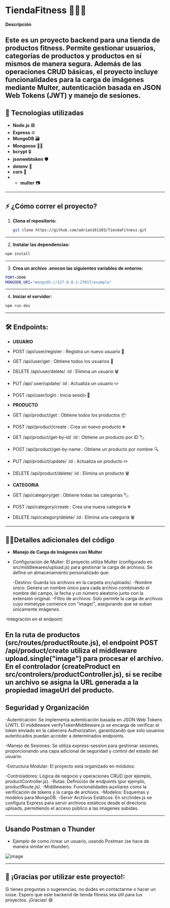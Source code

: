 # TiendaFitness 🏋️‍♂️💪

**Descripción**  

Este es un proyecto backend para una tienda de productos fitness. Permite gestionar usuarios, categorías de productos y productos en sí mismos 
de manera segura. Además de las operaciones CRUD básicas, el proyecto incluye funcionalidades para la carga de imágenes mediante Multer, 
autenticación basada en JSON Web Tokens (JWT) y manejo de sesiones.
---

## 🚀 Tecnologías utilizadas

- **Node.js** 🟩
- **Express** 🌐
- **MongoDB** 🗃️
- **Mongoose** 🧑‍💻
- **bcrypt** 🔒
- **jsonwebtoken** 🛡️
- **dotenv** 📄
- **cors** 🔗
- - **multer** 📷
---

## ⚡ ¿Cómo correr el proyecto?

1. **Clona el repositorio:**
   ```bash
   git clone https://github.com/adrian161103/TiendaFitness.git
   ```
   
---
2. **Instalar las dependencias:**
```bash
npm install
```

---
3. **Crea un archivo .envcon las siguientes variables de entorno:**
```bash
PORT=3000
MONGODB_URI="mongodb://127.0.0.1:27017/example"
```

---
4. **Iniciar el servidor:**
```bash
npm run dev
```

---

## 🛠️ Endpoints:
- **USUARIO**
- POST /api/user/register : Registra un nuevo usuario 👤
- GET /api/user/get : Obtiene todos los usuarios 👀
- DELETE /api/user/delete/ :id : Elimina un usuario 🗑️
- PUT /api/ user/update/ :id : Actualiza un usuario ✏️
- POST /api/user/login : Inicia sesión 🔐
  
- **PRODUCTO**
- GET /api/product/get : Obtiene todos los productos 📦
- POST /api/product/create : Crea un nuevo producto ➕
- GET /api/product/get-by-id/ :id : Obtiene un producto por ID 🏷️
- POST /api/product/get-by-name : Obtiene un producto por nombre 🔍
- PUT /api/product/update/ :id : Actualiza un producto ✏️
- DELETE /api/product/delete/ :id : Elimina un producto 🗑️
  
- **CATEGORIA**
- GET /api/category/get : Obtiene todas las categorías 🏷️
- POST /api/category/create : Crea una nueva categoría ➕
- DELETE /api/category/delete/ :id : Elimina una categoría 🗑️
---
## 🧑‍💻**Detalles adicionales del código** 
- **Manejo de Carga de Imágenes con Multer** 
- Configuración de Multer:
 El proyecto utiliza Multer (configurado en src/middlewares/upload.js) para gestionar la carga de archivos. Se define un almacenamiento 
 personalizado que:

  -Destino: Guarda los archivos en la carpeta src/uploads/.
  -Nombre único: Genera un nombre único para cada archivo combinando el nombre del campo, la fecha y un número aleatorio junto con la extensión 
   original.
  -Filtro de archivos: Solo permite la carga de archivos cuyo mimetype comience con "image/", asegurando que se suban únicamente imágenes.

-Integración en el endpoint:

En la ruta de productos (src/routes/productRoute.js), el endpoint POST /api/product/create utiliza el middleware upload.single("image") para 
procesar el archivo. En el controlador (createProduct en src/controlers/productController.js), si se recibe un archivo se asigna la URL 
generada a la propiedad imageUrl del producto.
---
## **Seguridad y Organización**
-Autenticación:
 Se implementa autenticación basada en JSON Web Tokens (JWT). El middleware verifyTokenMiddleware.js se encarga de verificar el token enviado 
 en la cabecera Authorization, garantizando que solo usuarios autenticados puedan acceder a determinados endpoints.

-Manejo de Sesiones:
 Se utiliza express-session para gestionar sesiones, proporcionando una capa adicional de seguridad y control del estado del usuario.

-Estructura Modular:
 El proyecto está organizado en módulos:

  -Controladores: Lógica de negocio y operaciones CRUD (por ejemplo, productController.js).
  -Rutas: Definición de endpoints (por ejemplo, productRoute.js).
  -Middlewares: Funcionalidades auxiliares como la verificación de tokens y la carga de archivos.
  -Modelos: Esquemas y modelos para MongoDB.
  -Servir Archivos Estáticos:
   En src/index.js se configura Express para servir archivos estáticos desde el directorio uploads, permitiendo el acceso público a las 
   imágenes subidas.

---
## **Usando Postman o Thunder**
- Ejemplo de como /crear un usuario, usando Postman (se hace de manera similar en thunder).
  
![image](https://github.com/user-attachments/assets/484b6a71-894b-4c22-9232-bfdeb88e73e5)



  ---
  ## 🙏 ¡Gracias por utilizar este proyecto!:
Si tienes preguntas o sugerencias, no dudes en contactarme o hacer un iusse. Espero que este backend de tienda fitness sea útil para tus proyectos. ¡Gracias! 😄





